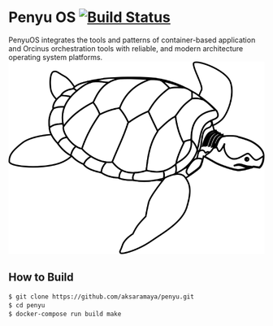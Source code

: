 # Penyu OS [![Build Status](https://travis-ci.org/orcinustools/penyu.svg?branch=master)](https://travis-ci.org/orcinustools/penyu)
PenyuOS integrates the tools and patterns of container-based application and Orcinus orchestration tools with reliable, and modern architecture operating system platforms.
![penyu](assets/penyu.png)

## How to Build
~~~bash
$ git clone https://github.com/aksaramaya/penyu.git
$ cd penyu
$ docker-compose run build make
~~~
